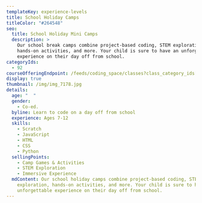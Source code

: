 ```yaml
---
templateKey: experience-levels
title: School Holiday Camps
titleColor: "#264548"
seo:
  title: School Holiday Mini Camps
  description: >
    Our school break camps combine project-based coding, STEM exploration,
    hands-on activities, and more. Your child is sure to have an unforgettable
    experience on their day off from school.
categoryIds:
  - 92
courseOfferingEndpoint: /feeds/coding_space/classes?class_category_ids[]=92
display: true
thumbnail: /img/img_7178.jpg
details:
  age: "  "
  gender:
    - Co-ed.
  byline: Learn to code on a day off from school
  experience: Ages 7-12
  skills:
    - Scratch
    - JavaScript
    - HTML
    - CSS
    - Python
  sellingPoints:
    - Camp Games & Activities
    - STEM Exploration
    - Immersive Experience
  mdContent: Our school holiday camps combine project-based coding, STEM
    exploration, hands-on activities, and more. Your child is sure to have an
    unforgettable experience on their day off from school.
---
```

